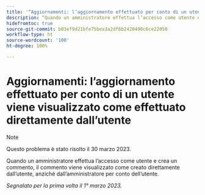 ```yaml
---
title: '“Aggiornamenti: l’aggiornamento effettuato per conto di un utente viene visualizzato come effettuato direttamente dall’utente”'
description: “Quando un amministratore effettua l’accesso come utente e crea un commento, il commento viene visualizzato come creato direttamente dall’utente, anziché dall’amministratore per conto dell’utente.”
hidefromtoc: true
source-git-commit: b03ef9d21bfe75bea3a2df6b2420490c6ce22050
workflow-type: ht
source-wordcount: '100'
ht-degree: 100%

---
```



# Aggiornamenti: l’aggiornamento effettuato per conto di un utente viene visualizzato come effettuato direttamente dall’utente

>[!NOTE]
>
>Questo problema è stato risolto il 30 marzo 2023.

Quando un amministratore effettua l’accesso come utente e crea un commento, il commento viene visualizzato come creato direttamente dall’utente, anziché dall’amministratore per conto dell’utente.

_Segnalato per la prima volta il 1° marzo 2023._

